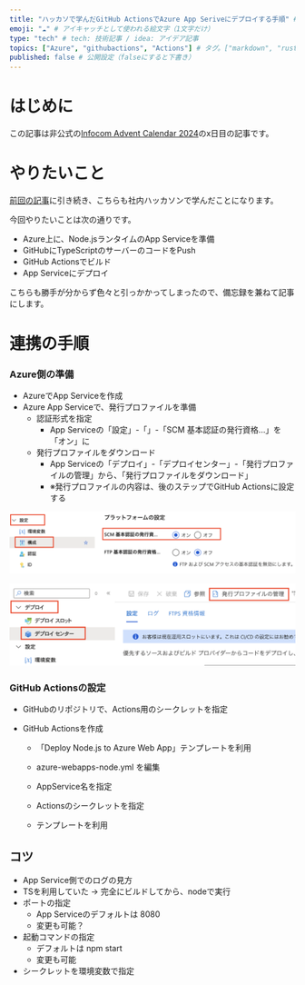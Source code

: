 ```yaml
---
title: "ハッカソで学んだGitHub ActionsでAzure App Seriveにデプロイする手順" # 記事のタイトル
emoji: "☁️" # アイキャッチとして使われる絵文字（1文字だけ）
type: "tech" # tech: 技術記事 / idea: アイデア記事
topics: ["Azure", "githubactions", "Actions"] # タグ。["markdown", "rust", "aws"]のように指定する
published: false # 公開設定（falseにすると下書き）
---
```


# はじめに

この記事は非公式の[Infocom Advent Calendar 2024](https://qiita.com/advent-calendar/2024/infocom)のx日目の記事です。


# やりたいこと

[前回の記事](https://zenn.dev/mganeko/articles/study-github-codespaces)に引き続き、こちらも社内ハッカソンで学んだことになります。

今回やりたいことは次の通りです。

- Azure上に、Node.jsランタイムのApp Serviceを準備
- GitHubにTypeScriptのサーバーのコードをPush
- GitHub Actionsでビルド
- App Serviceにデプロイ

こちらも勝手が分からず色々と引っかかってしまったので、備忘録を兼ねて記事にします。

# 連携の手順

### Azure側の準備

- AzureでApp Serviceを作成
- Azure App Serviceで、発行プロファイルを準備
  - 認証形式を指定
    - App Serviceの「設定」-「」-「SCM 基本認証の発行資格...」を「オン」に
  - 発行プロファイルをダウンロード
    - App Serviceの「デプロイ」-「デプロイセンター」-「発行プロファイルの管理」から、「発行プロファイルをダウンロード」
    - ※発行プロファイルの内容は、後のステップでGitHub Actionsに設定する

![start-codespace](/images/app-service-scm.png)

![start-codespace](/images/app-service-profile.png)


### GitHub Actionsの設定

- GitHubのリポジトリで、Actions用のシークレットを指定

- GitHub Actionsを作成
  - 「Deploy Node.js to Azure Web App」テンプレートを利用
  - azure-webapps-node.yml を編集
  - AppService名を指定
  
  - Actionsのシークレットを指定
  - テンプレートを利用


## コツ

- App Service側でのログの見方
- TSを利用していた → 完全にビルドしてから、nodeで実行
- ポートの指定
  - App Serviceのデフォルトは 8080
  - 変更も可能？
- 起動コマンドの指定
  - デフォルトは npm start
  - 変更も可能
- シークレットを環境変数で指定
